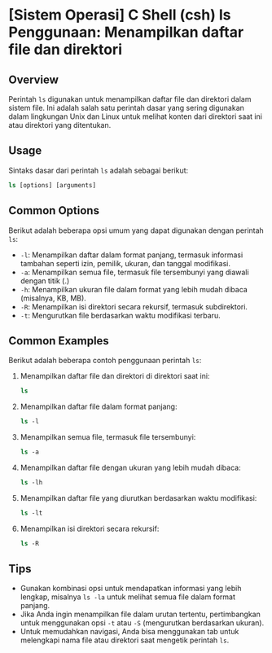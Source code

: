 # [Sistem Operasi] C Shell (csh) ls Penggunaan: Menampilkan daftar file dan direktori

## Overview
Perintah `ls` digunakan untuk menampilkan daftar file dan direktori dalam sistem file. Ini adalah salah satu perintah dasar yang sering digunakan dalam lingkungan Unix dan Linux untuk melihat konten dari direktori saat ini atau direktori yang ditentukan.

## Usage
Sintaks dasar dari perintah `ls` adalah sebagai berikut:

```csh
ls [options] [arguments]
```

## Common Options
Berikut adalah beberapa opsi umum yang dapat digunakan dengan perintah `ls`:

- `-l`: Menampilkan daftar dalam format panjang, termasuk informasi tambahan seperti izin, pemilik, ukuran, dan tanggal modifikasi.
- `-a`: Menampilkan semua file, termasuk file tersembunyi yang diawali dengan titik (.)
- `-h`: Menampilkan ukuran file dalam format yang lebih mudah dibaca (misalnya, KB, MB).
- `-R`: Menampilkan isi direktori secara rekursif, termasuk subdirektori.
- `-t`: Mengurutkan file berdasarkan waktu modifikasi terbaru.

## Common Examples
Berikut adalah beberapa contoh penggunaan perintah `ls`:

1. Menampilkan daftar file dan direktori di direktori saat ini:
   ```csh
   ls
   ```

2. Menampilkan daftar file dalam format panjang:
   ```csh
   ls -l
   ```

3. Menampilkan semua file, termasuk file tersembunyi:
   ```csh
   ls -a
   ```

4. Menampilkan daftar file dengan ukuran yang lebih mudah dibaca:
   ```csh
   ls -lh
   ```

5. Menampilkan daftar file yang diurutkan berdasarkan waktu modifikasi:
   ```csh
   ls -lt
   ```

6. Menampilkan isi direktori secara rekursif:
   ```csh
   ls -R
   ```

## Tips
- Gunakan kombinasi opsi untuk mendapatkan informasi yang lebih lengkap, misalnya `ls -la` untuk melihat semua file dalam format panjang.
- Jika Anda ingin menampilkan file dalam urutan tertentu, pertimbangkan untuk menggunakan opsi `-t` atau `-S` (mengurutkan berdasarkan ukuran).
- Untuk memudahkan navigasi, Anda bisa menggunakan tab untuk melengkapi nama file atau direktori saat mengetik perintah `ls`.